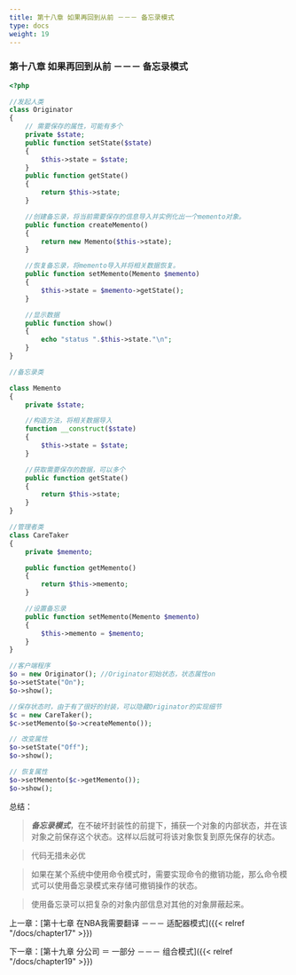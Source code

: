 ```yaml
---
title: 第十八章 如果再回到从前 －－－ 备忘录模式
type: docs
weight: 19
---
```


### 第十八章 如果再回到从前 －－－ 备忘录模式

```php
<?php

//发起人类
class Originator
{   
    // 需要保存的属性，可能有多个
    private $state;
    public function setState($state)
    {
        $this->state = $state;
    }
    public function getState()
    {
        return $this->state;
    }

    //创建备忘录，将当前需要保存的信息导入并实例化出一个memento对象。
    public function createMemento()
    {
        return new Memento($this->state);
    }

    //恢复备忘录，将memento导入并将相关数据恢复。
    public function setMemento(Memento $memento)
    {   
        $this->state = $memento->getState();
    }

    //显示数据
    public function show()
    {
        echo "status ".$this->state."\n";
    }
}

//备忘录类

class Memento
{
    private $state;

    //构造方法，将相关数据导入
    function __construct($state)
    {
        $this->state = $state;
    }

    //获取需要保存的数据，可以多个
    public function getState()
    {
        return $this->state;
    }
}

//管理者类
class CareTaker
{
    private $memento;

    public function getMemento()
    {   
        return $this->memento;
    }

    //设置备忘录
    public function setMemento(Memento $memento)
    {   
        $this->memento = $memento;
    }
}

//客户端程序
$o = new Originator(); //Originator初始状态，状态属性on
$o->setState("On");
$o->show();

//保存状态时，由于有了很好的封装，可以隐藏Originator的实现细节
$c = new CareTaker();
$c->setMemento($o->createMemento());

// 改变属性
$o->setState("Off");
$o->show();

// 恢复属性
$o->setMemento($c->getMemento());
$o->show();
```

总结：

> ***备忘录模式***，在不破坏封装性的前提下，捕获一个对象的内部状态，并在该对象之前保存这个状态。这样以后就可将该对象恢复到原先保存的状态。

> 代码无措未必优

> 如果在某个系统中使用命令模式时，需要实现命令的撤销功能，那么命令模式可以使用备忘录模式来存储可撤销操作的状态。

> 使用备忘录可以把复杂的对象内部信息对其他的对象屏蔽起来。


上一章：[第十七章 在NBA我需要翻译 －－－ 适配器模式]({{< relref "/docs/chapter17" >}})

下一章：[第十九章 分公司 ＝ 一部分  －－－ 组合模式]({{< relref "/docs/chapter19" >}}) 